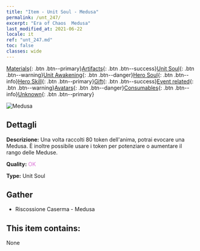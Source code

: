 ```yaml
---
title: "Item - Unit Soul - Medusa"
permalink: /unt_247/
excerpt: "Era of Chaos  Medusa"
last_modified_at: 2021-06-22
locale: it
ref: "unt_247.md"
toc: false
classes: wide
---
```

 [Materials](/ItemsIT/){: .btn .btn--primary}[Artifacts](/ItemsIT/Artifacts/){: .btn .btn--success}[Unit Soul](/ItemsIT/UnitSoul/){: .btn .btn--warning}[Unit Awakening](/ItemsIT/UnitAwakening/){: .btn .btn--danger}[Hero Soul](/ItemsIT/HeroSoul/){: .btn .btn--info}[Hero Skill](/ItemsIT/HeroSkill/){: .btn .btn--primary}[Gift](/ItemsIT/Gift/){: .btn .btn--success}[Event related](/ItemsIT/Events/){: .btn .btn--warning}[Avatars](/ItemsIT/Avatars/){: .btn .btn--danger}[Consumables](/ItemsIT/Consumables/){: .btn .btn--info}[Unknown](/ItemsIT/Unknown/){: .btn .btn--primary}

 ![Medusa](/images/u/ti_meidusha.jpg)

## Dettagli
 **Descrizione:** Una volta raccolti 80 token dell'anima, potrai evocare una Medusa. È inoltre possibile usare i token per potenziare o aumentare il rango delle Meduse.

 **Quality:** <span style="color: #DA70D6">OK</span>

 **Type:** Unit Soul

## Gather

*    Riscossione Caserma - Medusa 

## This item contains:

  None

